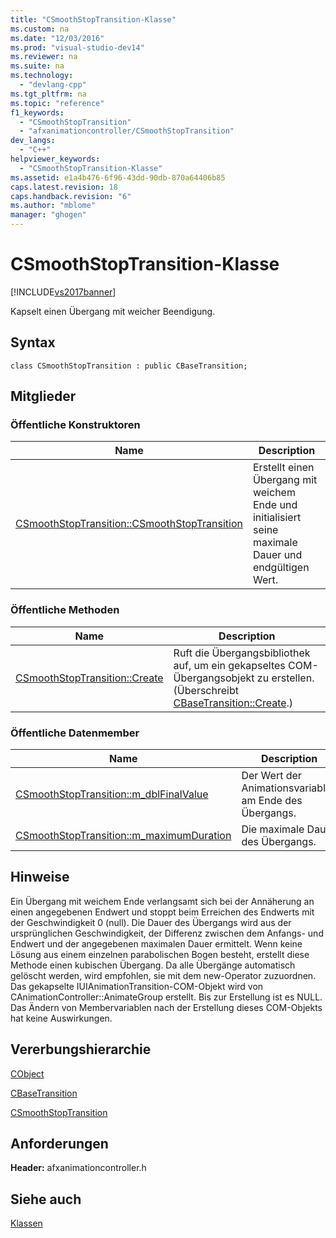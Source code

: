 ```yaml
---
title: "CSmoothStopTransition-Klasse"
ms.custom: na
ms.date: "12/03/2016"
ms.prod: "visual-studio-dev14"
ms.reviewer: na
ms.suite: na
ms.technology: 
  - "devlang-cpp"
ms.tgt_pltfrm: na
ms.topic: "reference"
f1_keywords: 
  - "CSmoothStopTransition"
  - "afxanimationcontroller/CSmoothStopTransition"
dev_langs: 
  - "C++"
helpviewer_keywords: 
  - "CSmoothStopTransition-Klasse"
ms.assetid: e1a4b476-6f96-43dd-90db-870a64406b85
caps.latest.revision: 18
caps.handback.revision: "6"
ms.author: "mblome"
manager: "ghogen"
---
```

# CSmoothStopTransition-Klasse
[!INCLUDE[vs2017banner](../../assembler/inline/includes/vs2017banner.md)]

Kapselt einen Übergang mit weicher Beendigung.  
  
## Syntax  
  
```  
class CSmoothStopTransition : public CBaseTransition;  
```  
  
## Mitglieder  
  
### Öffentliche Konstruktoren  
  
|Name|Description|  
|----------|-----------------|  
|[CSmoothStopTransition::CSmoothStopTransition](../Topic/CSmoothStopTransition::CSmoothStopTransition.md)|Erstellt einen Übergang mit weichem Ende und initialisiert seine maximale Dauer und endgültigen Wert.|  
  
### Öffentliche Methoden  
  
|Name|Description|  
|----------|-----------------|  
|[CSmoothStopTransition::Create](../Topic/CSmoothStopTransition::Create.md)|Ruft die Übergangsbibliothek auf, um ein gekapseltes COM\-Übergangsobjekt zu erstellen.  \(Überschreibt [CBaseTransition::Create](../Topic/CBaseTransition::Create.md).\)|  
  
### Öffentliche Datenmember  
  
|Name|Description|  
|----------|-----------------|  
|[CSmoothStopTransition::m\_dblFinalValue](../Topic/CSmoothStopTransition::m_dblFinalValue.md)|Der Wert der Animationsvariablen am Ende des Übergangs.|  
|[CSmoothStopTransition::m\_maximumDuration](../Topic/CSmoothStopTransition::m_maximumDuration.md)|Die maximale Dauer des Übergangs.|  
  
## Hinweise  
 Ein Übergang mit weichem Ende verlangsamt sich bei der Annäherung an einen angegebenen Endwert und stoppt beim Erreichen des Endwerts mit der Geschwindigkeit 0 \(null\).  Die Dauer des Übergangs wird aus der ursprünglichen Geschwindigkeit, der Differenz zwischen dem Anfangs\- und Endwert und der angegebenen maximalen Dauer ermittelt.  Wenn keine Lösung aus einem einzelnen parabolischen Bogen besteht, erstellt diese Methode einen kubischen Übergang.  Da alle Übergänge automatisch gelöscht werden, wird empfohlen, sie mit dem new\-Operator zuzuordnen.  Das gekapselte IUIAnimationTransition\-COM\-Objekt wird von CAnimationController::AnimateGroup erstellt. Bis zur Erstellung ist es NULL.  Das Ändern von Membervariablen nach der Erstellung dieses COM\-Objekts hat keine Auswirkungen.  
  
## Vererbungshierarchie  
 [CObject](../../mfc/reference/cobject-class.md)  
  
 [CBaseTransition](../../mfc/reference/cbasetransition-class.md)  
  
 [CSmoothStopTransition](../../mfc/reference/csmoothstoptransition-class.md)  
  
## Anforderungen  
 **Header:** afxanimationcontroller.h  
  
## Siehe auch  
 [Klassen](../../mfc/reference/mfc-classes.md)